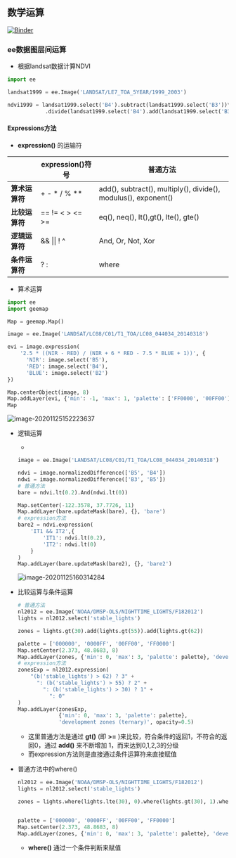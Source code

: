 ## 数学运算

[![Binder](https://notebooks.gesis.org/binder/badge_logo.svg)](https://notebooks.gesis.org/binder/v2/gh/monarch-beluga/Geemap_Tutorials/master?filepath=Image%2F04_%E6%95%B0%E5%AD%A6%E8%BF%90%E7%AE%97.ipynb)

### ee数据图层间运算

- 根据landsat数据计算NDVI

```python
import ee

landsat1999 = ee.Image('LANDSAT/LE7_TOA_5YEAR/1999_2003')

ndvi1999 = landsat1999.select('B4').subtract(landsat1999.select('B3'))\
  			.divide(landsat1999.select('B4').add(landsat1999.select('B3')))
```



#### Expressions方法

- **expression()** 的运输符

|                | expression()符号 | 普通方法                                                     |
| -------------- | ---------------- | ------------------------------------------------------------ |
| **算术运算符** | + - * / % **     | add(), subtract(), multiply(), divide(), modulus(), exponent() |
| **比较运算符** | == != < > <= >=  | eq(), neq(), lt(),gt(), lte(), gte()                         |
| **逻辑运算符** | && \|\| ! ^      | And, Or, Not, Xor                                            |
| **条件运算符** | ? :              | where                                                        |

- 算术运算

```python
import ee
import geemap

Map = geemap.Map()

image = ee.Image('LANDSAT/LC08/C01/T1_TOA/LC08_044034_20140318')

evi = image.expression(
    '2.5 * ((NIR - RED) / (NIR + 6 * RED - 7.5 * BLUE + 1))', {
      'NIR': image.select('B5'),
      'RED': image.select('B4'),
      'BLUE': image.select('B2')
})

Map.centerObject(image, 8)
Map.addLayer(evi, {'min': -1, 'max': 1, 'palette': ['FF0000', '00FF00']})
Map
```

![image-20201125152223637](https://img2020.cnblogs.com/blog/2213660/202011/2213660-20201125152225224-613796152.png)



- 逻辑运算

  - 

  ```python
  image = ee.Image('LANDSAT/LC08/C01/T1_TOA/LC08_044034_20140318')
  
  ndvi = image.normalizedDifference(['B5', 'B4'])
  ndwi = image.normalizedDifference(['B3', 'B5'])
  # 普通方法
  bare = ndvi.lt(0.2).And(ndwi.lt(0))
  
  Map.setCenter(-122.3578, 37.7726, 11)
  Map.addLayer(bare.updateMask(bare), {}, 'bare')
  # expression方法
  bare2 = ndvi.expression(
      'IT1 && IT2',{
          'IT1': ndvi.lt(0.2),
          'IT2': ndwi.lt(0)
      }
  )
  Map.addLayer(bare.updateMask(bare2), {}, 'bare2')
  ```

  ![image-20201125160314284](https://img2020.cnblogs.com/blog/2213660/202011/2213660-20201125160315097-186473275.png)

- 比较运算与条件运算

  ```python
  # 普通方法
  nl2012 = ee.Image('NOAA/DMSP-OLS/NIGHTTIME_LIGHTS/F182012')
  lights = nl2012.select('stable_lights')
  
  zones = lights.gt(30).add(lights.gt(55)).add(lights.gt(62))
  
  palette = ['000000', '0000FF', '00FF00', 'FF0000']
  Map.setCenter(2.373, 48.8683, 8)
  Map.addLayer(zones, {'min': 0, 'max': 3, 'palette': palette}, 'development zones', opacity=0.5)
  # expression方法
  zonesExp = nl2012.expression(
      "(b('stable_lights') > 62) ? 3" +
        ": (b('stable_lights') > 55) ? 2" +
          ": (b('stable_lights') > 30) ? 1" +
            ": 0"
  )
  Map.addLayer(zonesExp,
               {'min': 0, 'max': 3, 'palette': palette},
               'development zones (ternary)', opacity=0.5)
  ```

  - 这里普通方法是通过 **gt()** (即 **>=** )来比较，符合条件的返回1，不符合的返回0，通过 **add()** 来不断增加 1，而来达到0,1,2,3的分级
  - 而expression方法则是直接通过条件运算符来直接赋值

- 普通方法中的where()

  ```python
  nl2012 = ee.Image('NOAA/DMSP-OLS/NIGHTTIME_LIGHTS/F182012')
  lights = nl2012.select('stable_lights')
  
  zones = lights.where(lights.lte(30), 0).where(lights.gt(30), 1).where(lights.gt(55), 2).where(lights.gt(62), 3)
  
  
  palette = ['000000', '0000FF', '00FF00', 'FF0000']
  Map.setCenter(2.373, 48.8683, 8)
  Map.addLayer(zones, {'min': 0, 'max': 3, 'palette': palette}, 'development zones', opacity=0.5)
  ```

  - **where()** 通过一个条件判断来赋值

